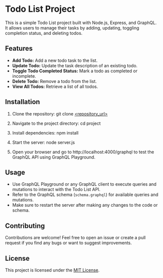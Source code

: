 # Todo List Project

This is a simple Todo List project built with Node.js, Express, and GraphQL. It allows users to manage their tasks by adding, updating, toggling completion status, and deleting todos.

## Features

- **Add Todo:** Add a new todo task to the list.
- **Update Todo:** Update the task description of an existing todo.
- **Toggle Todo Completed Status:** Mark a todo as completed or incomplete.
- **Delete Todo:** Remove a todo from the list.
- **View All Todos:** Retrieve a list of all todos.

## Installation

1. Clone the repository:
   git clone [<repository_url>](https://github.com/Sanny999/Talenlio_project.git)

2. Navigate to the project directory:
   cd project
   
4. Install dependencies:
npm install

5. Start the server:
node server.js

6. Open your browser and go to http://localhost:4000/graphql to test the GraphQL API using GraphQL Playground.

## Usage

- Use GraphQL Playground or any GraphQL client to execute queries and mutations to interact with the Todo List API.
- Refer to the GraphQL schema (`schema.graphql`) for available queries and mutations.
- Make sure to restart the server after making any changes to the code or schema.

## Contributing

Contributions are welcome! Feel free to open an issue or create a pull request if you find any bugs or want to suggest improvements.

## License

This project is licensed under the [MIT License](LICENSE).

